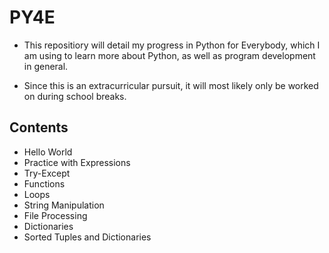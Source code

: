 # PY4E
 - This repositiory will detail my progress in Python for Everybody, which I am using to learn more about Python, as well as program development in general.

 - Since this is an extracurricular pursuit, it will most likely only be worked on during school breaks.

## Contents
- Hello World
- Practice with Expressions 
- Try-Except 
- Functions
- Loops
- String Manipulation
- File Processing
- Dictionaries 
- Sorted Tuples and Dictionaries
